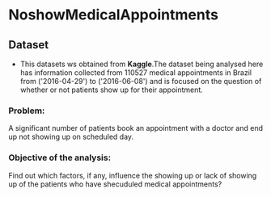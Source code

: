 # NoshowMedicalAppointments
## Dataset
- This datasets ws obtained from **Kaggle**.The dataset being analysed here has information collected  from 110527 medical appointments in Brazil from ('2016-04-29') to ('2016-06-08') and is focused on the question of whether or not patients show up for their appointment.

### Problem:
A significant number of patients book an appointment with a doctor and end up not showing up on scheduled day.

### Objective of the analysis:
Find out which factors, if any, influence the showing up or lack of showing up of the patients who have shecuduled medical appointments?
